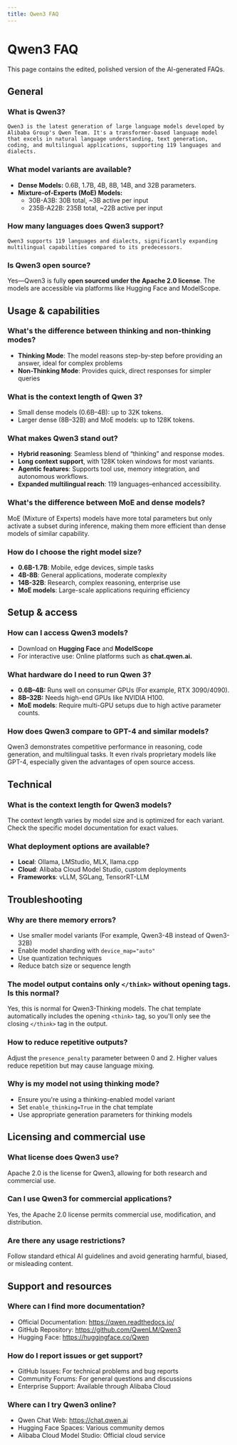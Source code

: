 ```yaml
---
title: Qwen3 FAQ
---
```


# Qwen3 FAQ
This page contains the edited, polished version of the AI-generated FAQs.


## General
### What is Qwen3?

    Qwen3 is the latest generation of large language models developed by Alibaba Group's Qwen Team. It's a transformer-based language model that excels in natural language understanding, text generation, coding, and multilingual applications, supporting 119 languages and dialects.

### What model variants are available?
 - **Dense Models:** 0.6B, 1.7B, 4B, 8B, 14B, and 32B parameters.
- **Mixture-of-Experts (MoE) Models:** 
    - 30B-A3B: 30B total, ~3B active per input
    - 235B-A22B: 235B total, ~22B active per input

### How many languages does Qwen3 support?
    Qwen3 supports 119 languages and dialects, significantly expanding multilingual capabilities compared to its predecessors.

### Is Qwen3 open source?

Yes—Qwen3 is fully **open sourced under the Apache 2.0 license**. The models are accessible via platforms like Hugging Face and ModelScope.


## Usage & capabilities 
### What's the difference between thinking and non-thinking modes?
- **Thinking Mode**: The model reasons step-by-step before providing an answer, ideal for complex problems
- **Non-Thinking Mode**: Provides quick, direct responses for simpler queries

### What is the context length of Qwen 3?
- Small dense models (0.6B–4B): up to 32K tokens.
- Larger dense (8B–32B) and MoE models: up to 128K tokens.

### What makes Qwen3 stand out?
* **Hybrid reasoning**: Seamless blend of “thinking” and response modes.
* **Long context support**, with 128K token windows for most variants.
* **Agentic features**: Supports tool use, memory integration, and autonomous workflows.
* **Expanded multilingual reach**: 119 languages–enhanced accessibility.

### What's the difference between MoE and dense models?
MoE (Mixture of Experts) models have more total parameters but only activate a subset during inference, making them more efficient than dense models of similar capability.

### How do I choose the right model size?
- **0.6B-1.7B**: Mobile, edge devices, simple tasks
- **4B-8B**: General applications, moderate complexity
- **14B-32B**: Research, complex reasoning, enterprise use
- **MoE models**: Large-scale applications requiring efficiency


## Setup & access
### How can I access Qwen3 models?
* Download on **Hugging Face** and **ModelScope**
* For interactive use: Online platforms such as **chat.qwen.ai.**

### What hardware do I need to run Qwen 3?
- **0.6B–4B:** Runs well on consumer GPUs (For example, RTX 3090/4090).
- **8B–32B:** Needs high-end GPUs like NVIDIA H100.
- **MoE models**: Require multi-GPU setups due to high active parameter counts.

### How does Qwen3 compare to GPT-4 and similar models?
Qwen3 demonstrates competitive performance in reasoning, code generation, and multilingual tasks. It even rivals proprietary models like GPT-4, especially given the advantages of open source access.


## Technical 
### What is the context length for Qwen3 models?
The context length varies by model size and is optimized for each variant. Check the specific model documentation for exact values.

### What deployment options are available?
- **Local**: Ollama, LMStudio, MLX, llama.cpp
- **Cloud**: Alibaba Cloud Model Studio, custom deployments
- **Frameworks**: vLLM, SGLang, TensorRT-LLM


## Troubleshooting
### Why are there memory errors?
- Use smaller model variants (For example, Qwen3-4B instead of Qwen3-32B)
- Enable model sharding with `device_map="auto"`
- Use quantization techniques
- Reduce batch size or sequence length

### The model output contains only `</think>` without opening tags. Is this normal?
Yes, this is normal for Qwen3-Thinking models. The chat template automatically includes the opening `<think>` tag, so you'll only see the closing `</think>` tag in the output.

### How to reduce repetitive outputs?
Adjust the `presence_penalty` parameter between 0 and 2. Higher values reduce repetition but may cause language mixing.

### Why is my model not using thinking mode?
- Ensure you're using a thinking-enabled model variant
- Set `enable_thinking=True` in the chat template
- Use appropriate generation parameters for thinking models


## Licensing and commercial use
### What license does Qwen3 use?
Apache 2.0 is the license for Qwen3, allowing for both research and commercial use.

### Can I use Qwen3 for commercial applications?
Yes, the Apache 2.0 license permits commercial use, modification, and distribution.

### Are there any usage restrictions?
Follow standard ethical AI guidelines and avoid generating harmful, biased, or misleading content.


## Support and resources
### Where can I find more documentation?
- Official Documentation: https://qwen.readthedocs.io/
- GitHub Repository: https://github.com/QwenLM/Qwen3
- Hugging Face: https://huggingface.co/Qwen

### How do I report issues or get support?
- GitHub Issues: For technical problems and bug reports
- Community Forums: For general questions and discussions
- Enterprise Support: Available through Alibaba Cloud

### Where can I try Qwen3 online?
- Qwen Chat Web: https://chat.qwen.ai
- Hugging Face Spaces: Various community demos
- Alibaba Cloud Model Studio: Official cloud service
